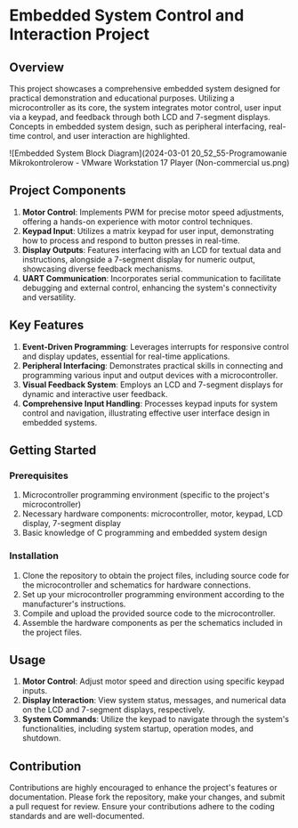 
# Embedded System Control and Interaction Project

## Overview

This project showcases a comprehensive embedded system designed for practical demonstration and educational purposes. Utilizing a microcontroller as its core, the system integrates motor control, user input via a keypad, and feedback through both LCD and 7-segment displays. Concepts in embedded system design, such as peripheral interfacing, real-time control, and user interaction are highlighted.

![Embedded System Block Diagram](2024-03-01 20_52_55-Programowanie Mikrokontrolerow - VMware Workstation 17 Player (Non-commercial us.png)

## Project Components

1. **Motor Control**: Implements PWM for precise motor speed adjustments, offering a hands-on experience with motor control techniques.
2. **Keypad Input**: Utilizes a matrix keypad for user input, demonstrating how to process and respond to button presses in real-time.
3. **Display Outputs**: Features interfacing with an LCD for textual data and instructions, alongside a 7-segment display for numeric output, showcasing diverse feedback mechanisms.
4. **UART Communication**: Incorporates serial communication to facilitate debugging and external control, enhancing the system's connectivity and versatility.

## Key Features

1. **Event-Driven Programming**: Leverages interrupts for responsive control and display updates, essential for real-time applications.
2. **Peripheral Interfacing**: Demonstrates practical skills in connecting and programming various input and output devices with a microcontroller.
3. **Visual Feedback System**: Employs an LCD and 7-segment displays for dynamic and interactive user feedback.
4. **Comprehensive Input Handling**: Processes keypad inputs for system control and navigation, illustrating effective user interface design in embedded systems.

## Getting Started

### Prerequisites

1. Microcontroller programming environment (specific to the project's microcontroller)
2. Necessary hardware components: microcontroller, motor, keypad, LCD display, 7-segment display
3. Basic knowledge of C programming and embedded system design

### Installation

1. Clone the repository to obtain the project files, including source code for the microcontroller and schematics for hardware connections.
2. Set up your microcontroller programming environment according to the manufacturer's instructions.
3. Compile and upload the provided source code to the microcontroller.
4. Assemble the hardware components as per the schematics included in the project files.

## Usage

1. **Motor Control**: Adjust motor speed and direction using specific keypad inputs.
2. **Display Interaction**: View system status, messages, and numerical data on the LCD and 7-segment displays, respectively.
3. **System Commands**: Utilize the keypad to navigate through the system's functionalities, including system startup, operation modes, and shutdown.

## Contribution

Contributions are highly encouraged to enhance the project's features or documentation. Please fork the repository, make your changes, and submit a pull request for review. Ensure your contributions adhere to the coding standards and are well-documented.
